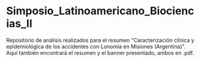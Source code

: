 # Simposio_Latinoamericano_Biociencias_II
Repositorio de análisis realizados para el resumen "Caracterización clínica y epidemiológica de los accidentes con Lonomia en Misiones (Argentina)". Aquí también encontrará el resumen y el banner presentado, ambos en .pdf.
